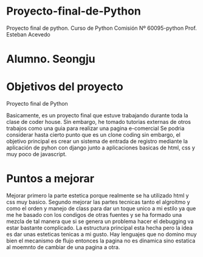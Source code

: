 # Proyecto-final-de-Python
Proyecto final de python.
Curso de Python
Comisión Nº 60095-python
Prof. Esteban Acevedo

# Alumno. Seongju

# Objetivos del proyecto
Proyecto final de Python

Basicamente, es un proyecto final que estuve trabajando durante toda la clase de coder house.
Sin embargo, he tomado tutorias externas de otros trabajos como una guia para realizar una pagina e-comercial
Se podria considerar hasta cierto punto que es un clone coding sin embargo, el objetivo principal es crear un sistema de entrada de registro mediante la aplicación de pyhon con django junto a aplicaciones basicas de html, css y muy poco de javascript.

# Puntos a mejorar
Mejorar primero la parte estetica porque realmente se ha utilizado html y css muy basico. 
Segundo mejorar las partes tecnicas tanto el algroitmo y como el orden y manejo de class para dar un toque unico a mi estilo ya que me he basado con los condigos de otras fuentes y se ha formado una mezcla de tal manera que si se genera un problema hacer el debugging va estar bastante complicado. 
La estructura principal esta hecha pero la idea es dar unas esteticas tenicas a mi gusto.
Hay lenguajes que no domino muy bien el mecanismo de flujo entonces la pagina no es dinamica sino estatica al moemnto de cambiar de una pagina a otra.

